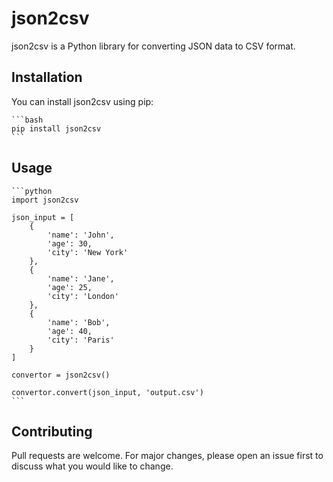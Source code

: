 # json2csv

json2csv is a Python library for converting JSON data to CSV format.

## Installation

You can install json2csv using pip:
    
    ```bash
    pip install json2csv
    ```

## Usage
    
    ```python
    import json2csv

    json_input = [
        {
            'name': 'John',
            'age': 30,
            'city': 'New York'
        },
        {
            'name': 'Jane',
            'age': 25,
            'city': 'London'
        },
        {
            'name': 'Bob',
            'age': 40,
            'city': 'Paris'
        }
    ]

    convertor = json2csv()

    convertor.convert(json_input, 'output.csv')
    ```

## Contributing

Pull requests are welcome. For major changes, please open an issue first to discuss what you would like to change.
        


